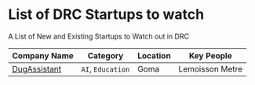# List of DRC Startups to watch

A List of New and Existing Startups to Watch out in DRC

| **Company Name**                                                                 | **Category**    | **Location** | **Key People**          |
|---------------------------------------------------------------------------------|-----------------|--------------|-------------------------|
| [DugAssistant](https://www.dugassistant.com)                                    | `AI`, `Education`   | Goma         | Lemoisson Metre         |
